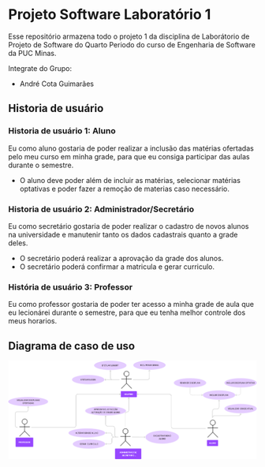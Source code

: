 # Projeto Software Laboratório 1
Esse repositório armazena todo o projeto 1 da disciplina de Laborátorio de Projeto de Software do Quarto Periodo do curso de Engenharia de Software da PUC Minas.

Integrate do Grupo:
  - André Cota Guimarães

## Historia de usuário

### Historia de usuário 1: Aluno
Eu como aluno gostaria de poder realizar a inclusão das matérias ofertadas pelo meu curso em minha grade, para que eu consiga participar das aulas durante o semestre.
 - O aluno deve poder além de incluir as matérias, selecionar matérias optativas e poder fazer a remoção de materias caso necessário.

### Historia de usuário 2: Administrador/Secretário
Eu como secretário gostaria de poder realizar o cadastro de novos alunos na universidade e manutenir tanto os dados cadastrais quanto a grade deles.
- O secretário poderá realizar a aprovação da grade dos alunos.
- O secretário poderá confirmar a matricula e gerar curriculo.

### História de usuário 3: Professor
Eu como professor gostaria de poder ter acesso a minha grade de aula que eu lecionárei durante o semestre, para que eu tenha melhor controle dos meus horarios.



## Diagrama de caso de uso
<img src="https://github.com/andre-cota/ProjSoftLab1/blob/3542f7a0a9b8972d3ea9244429542ab70dfb2450/Artefatos/Diagrama%20de%20caso%20de%20uso.png">
